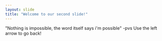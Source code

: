 ```yaml
---
layout: slide
title: "Welcome to our second slide!"
---
```

"Nothing is impossible, the word itself says i'm possible" -pvs
Use the left arrow to go back!
